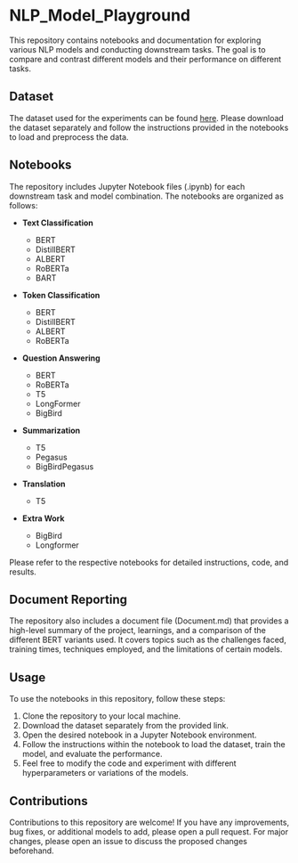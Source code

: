 # NLP_Model_Playground

This repository contains notebooks and documentation for exploring various NLP models and conducting downstream tasks. The goal is to compare and contrast different models and their performance on different tasks.

## Dataset

The dataset used for the experiments can be found [here](link_to_dataset). Please download the dataset separately and follow the instructions provided in the notebooks to load and preprocess the data.

## Notebooks

The repository includes Jupyter Notebook files (.ipynb) for each downstream task and model combination. The notebooks are organized as follows:

- **Text Classification**
  - BERT
  - DistillBERT
  - ALBERT
  - RoBERTa
  - BART

- **Token Classification**
  - BERT
  - DistillBERT
  - ALBERT
  - RoBERTa

- **Question Answering**
  - BERT
  - RoBERTa
  - T5
  - LongFormer
  - BigBird

- **Summarization**
  - T5
  - Pegasus
  - BigBirdPegasus

- **Translation**
  - T5

- **Extra Work**
  - BigBird
  - Longformer

Please refer to the respective notebooks for detailed instructions, code, and results.

## Document Reporting

The repository also includes a document file (Document.md) that provides a high-level summary of the project, learnings, and a comparison of the different BERT variants used. It covers topics such as the challenges faced, training times, techniques employed, and the limitations of certain models.

## Usage

To use the notebooks in this repository, follow these steps:

1. Clone the repository to your local machine.
2. Download the dataset separately from the provided link.
3. Open the desired notebook in a Jupyter Notebook environment.
4. Follow the instructions within the notebook to load the dataset, train the model, and evaluate the performance.
5. Feel free to modify the code and experiment with different hyperparameters or variations of the models.

## Contributions

Contributions to this repository are welcome! If you have any improvements, bug fixes, or additional models to add, please open a pull request. For major changes, please open an issue to discuss the proposed changes beforehand.


